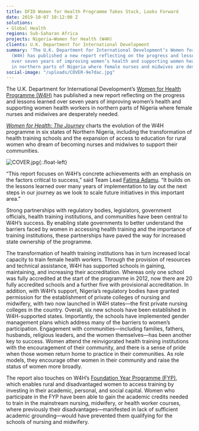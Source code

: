 ```yaml
---
title: DFID Women for Health Programme Takes Stock, Looks Forward
date: 2019-10-07 10:12:00 Z
solutions:
- Global Health
regions: Sub-Saharan Africa
projects: Nigeria—Women for Health (W4H)
clients: U.K. Department for International Development
summary: 'The U.K. Department for International Development’s Women for Health Programme
  (W4H) has published a new report reflecting on the progress and lessons learned
  over seven years of improving women’s health and supporting women health workers
  in northern parts of Nigeria where female nurses and midwives are desperately needed. '
social-image: "/uploads/COVER-9e7dac.jpg"
---
```


The U.K. Department for International Development’s [Women for Health Programme (W4H)](https://www.dai.com/our-work/projects/nigeria-women-for-health-w4h) has published a new report reflecting on the progress and lessons learned over seven years of improving women’s health and supporting women health workers in northern parts of Nigeria where female nurses and midwives are desperately needed. 

*[Women for Health: The Journey](https://www.dai.com/resource-library?keywords=Women%20for%20Health)* charts the evolution of the W4H programme in six states of Northern Nigeria, including the transformation of health training schools and the expansion of access to education for rural women who dream of becoming nurses and midwives to support their communities. 

![COVER.jpg](/uploads/COVER.jpg){:.float-left}

“This report focuses on W4H’s concrete achievements with an emphasis on the factors critical to success,” said Team Lead [Fatima Adamu](https://www.dai.com/who-we-are/our-team/fatima-adamu). “It builds on the lessons learned over many years of implementation to lay out the next steps in our journey as we look to scale future initiatives in this important area.”

Strong partnerships with regulatory bodies, legislators, government officials, health training institutions, and communities have been central to W4H’s success. By enabling state governments to better understand the barriers faced by women in accessing health training and the importance of training institutions, these partnerships have paved the way for increased state ownership of the programme.

The transformation of health training institutions has in turn increased local capacity to train female health workers. Through the provision of resources and technical assistance, W4H has supported schools in gaining, maintaining, and increasing their accreditation. Whereas only one school was fully accredited at the start of the programme in 2012, now there are 20 fully accredited schools and a further five with provisional accreditation. In addition, with W4H’s support, Nigeria’s regulatory bodies have granted permission for the establishment of private colleges of nursing and midwifery, with two now launched in W4H states—the first private nursing colleges in the country. Overall, six new schools have been established in W4H-supported states. Importantly, the schools have implemented gender management plans which address many of the barriers to women’s participation.
Engagement with communities—including families, fathers, husbands, religious leaders, and the women themselves—has been another key to success. Women attend the reinvigorated health training institutions with the encouragement of their community, and there is a sense of pride when those women return home to practice in their communities. As role models, they encourage other women in their community and raise the status of women more broadly.

The report also touches on W4H’s [Foundation Year Programme (FYP)](http://www.women4healthnigeria.org/index.php/guides/143-how-to-establish-a-foundation-year-programme-how-to-guide-5-w4h), which enables rural and disadvantaged women to access training by investing in their academic, personal, and social capital. Women who participate in the FYP have been able to gain the academic credits needed to train in the mainstream nursing, midwifery, or health worker courses, where previously their disadvantages—manifested in lack of sufficient academic grounding—would have prevented them qualifying for the schools of nursing and midwifery.